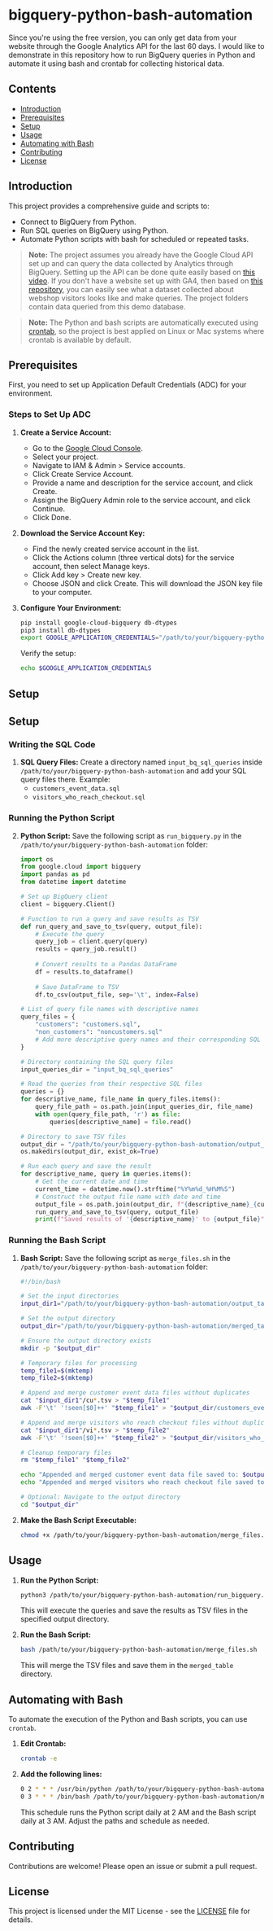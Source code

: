 # bigquery-python-bash-automation

Since you're using the free version, you can only get data from your website through the Google Analytics API for the last 60 days. I would like to demonstrate in this repository how to run BigQuery queries in Python and automate it using bash and crontab for collecting historical data.

## Contents

- [Introduction](#introduction)
- [Prerequisites](#prerequisites)
- [Setup](#setup)
- [Usage](#usage)
- [Automating with Bash](#automating-with-bash)
- [Contributing](#contributing)
- [License](#license)

## Introduction

This project provides a comprehensive guide and scripts to:

- Connect to BigQuery from Python.
- Run SQL queries on BigQuery using Python.
- Automate Python scripts with bash for scheduled or repeated tasks.

> **Note:** The project assumes you already have the Google Cloud API set up and can query the data collected by Analytics through BigQuery. Setting up the API can be done quite easily based on [this video](https://www.youtube.com/watch?v=HbxIXEfl-Hs&list=LL&index=21). If you don't have a website set up with GA4, then based on [this repository](https://github.com/ngchub/Google-Cloud-Workshops/blob/main/.Exploring%20Your%20Ecommerce%20Dataset%20with%20SQL%20in%20Google%20BigQuery/Ecommerce_Practice_Notebook.md), you can easily see what a dataset collected about webshop visitors looks like and make queries. The project folders contain data queried from this demo database.

> **Note:** The Python and bash scripts are automatically executed using [crontab](https://linuxhandbook.com/crontab/), so the project is best applied on Linux or Mac systems where crontab is available by default.

## Prerequisites

First, you need to set up Application Default Credentials (ADC) for your environment.

### Steps to Set Up ADC

1. **Create a Service Account:**
    - Go to the [Google Cloud Console](https://console.cloud.google.com/).
    - Select your project.
    - Navigate to IAM & Admin > Service accounts.
    - Click Create Service Account.
    - Provide a name and description for the service account, and click Create.
    - Assign the BigQuery Admin role to the service account, and click Continue.
    - Click Done.

2. **Download the Service Account Key:**
    - Find the newly created service account in the list.
    - Click the Actions column (three vertical dots) for the service account, then select Manage keys.
    - Click Add key > Create new key.
    - Choose JSON and click Create. This will download the JSON key file to your computer.

3. **Configure Your Environment:**
    ```sh
    pip install google-cloud-bigquery db-dtypes
    pip3 install db-dtypes
    export GOOGLE_APPLICATION_CREDENTIALS="/path/to/your/bigquery-python-bash-automation/service-account-file.json"
    ```
    Verify the setup:
    ```sh
    echo $GOOGLE_APPLICATION_CREDENTIALS
    ```

## Setup

## Setup

### Writing the SQL Code

1. **SQL Query Files:**
    Create a directory named `input_bq_sql_queries` inside `/path/to/your/bigquery-python-bash-automation` and add your SQL query files there. Example:
    - `customers_event_data.sql`
    - `visitors_who_reach_checkout.sql`

### Running the Python Script

2. **Python Script:**
    Save the following script as `run_bigquery.py` in the `/path/to/your/bigquery-python-bash-automation` folder:

    ```python
    import os
    from google.cloud import bigquery
    import pandas as pd
    from datetime import datetime
    
    # Set up BigQuery client
    client = bigquery.Client()
    
    # Function to run a query and save results as TSV
    def run_query_and_save_to_tsv(query, output_file):
        # Execute the query
        query_job = client.query(query)
        results = query_job.result()
        
        # Convert results to a Pandas DataFrame
        df = results.to_dataframe()
        
        # Save DataFrame to TSV
        df.to_csv(output_file, sep='\t', index=False)
    
    # List of query file names with descriptive names
    query_files = {
        "customers": "customers.sql",
        "non_customers": "noncustomers.sql"
        # Add more descriptive query names and their corresponding SQL file names here
    }
    
    # Directory containing the SQL query files
    input_queries_dir = "input_bq_sql_queries"
    
    # Read the queries from their respective SQL files
    queries = {}
    for descriptive_name, file_name in query_files.items():
        query_file_path = os.path.join(input_queries_dir, file_name)
        with open(query_file_path, 'r') as file:
            queries[descriptive_name] = file.read()
    
    # Directory to save TSV files
    output_dir = "/path/to/your/bigquery-python-bash-automation/output_tables"
    os.makedirs(output_dir, exist_ok=True)
    
    # Run each query and save the result
    for descriptive_name, query in queries.items():
        # Get the current date and time
        current_time = datetime.now().strftime("%Y%m%d_%H%M%S")
        # Construct the output file name with date and time
        output_file = os.path.join(output_dir, f"{descriptive_name}_{current_time}.tsv")
        run_query_and_save_to_tsv(query, output_file)
        print(f"Saved results of '{descriptive_name}' to {output_file}")

    ```


### Running the Bash Script

1. **Bash Script:**
    Save the following script as `merge_files.sh` in the `/path/to/your/bigquery-python-bash-automation` folder:

    ```sh
    #!/bin/bash

    # Set the input directories
    input_dir1="/path/to/your/bigquery-python-bash-automation/output_tables"

    # Set the output directory
    output_dir="/path/to/your/bigquery-python-bash-automation/merged_table"

    # Ensure the output directory exists
    mkdir -p "$output_dir"

    # Temporary files for processing
    temp_file1=$(mktemp)
    temp_file2=$(mktemp)

    # Append and merge customer event data files without duplicates
    cat "$input_dir1"/cu*.tsv > "$temp_file1"
    awk -F'\t' '!seen[$0]++' "$temp_file1" > "$output_dir/customers_event_data_MERGED.tsv"

    # Append and merge visitors who reach checkout files without duplicates
    cat "$input_dir1"/vi*.tsv > "$temp_file2"
    awk -F'\t' '!seen[$0]++' "$temp_file2" > "$output_dir/visitors_who_reach_checkout_MERGED.tsv"

    # Cleanup temporary files
    rm "$temp_file1" "$temp_file2"

    echo "Appended and merged customer event data file saved to: $output_dir/customers_event_data_MERGED.tsv"
    echo "Appended and merged visitors who reach checkout file saved to: $output_dir/visitors_who_reach_checkout_MERGED.tsv"

    # Optional: Navigate to the output directory
    cd "$output_dir"
    ```

2. **Make the Bash Script Executable:**
    ```sh
    chmod +x /path/to/your/bigquery-python-bash-automation/merge_files.sh
    ```

## Usage

1. **Run the Python Script:**
    ```sh
    python3 /path/to/your/bigquery-python-bash-automation/run_bigquery.py
    ```
    This will execute the queries and save the results as TSV files in the specified output directory.

2. **Run the Bash Script:**
    ```sh
    bash /path/to/your/bigquery-python-bash-automation/merge_files.sh
    ```
    This will merge the TSV files and save them in the `merged_table` directory.

## Automating with Bash

To automate the execution of the Python and Bash scripts, you can use `crontab`.

1. **Edit Crontab:**
    ```sh
    crontab -e
    ```

2. **Add the following lines:**
    ```sh
    0 2 * * * /usr/bin/python /path/to/your/bigquery-python-bash-automation/run_bigquery.py
    0 3 * * * /bin/bash /path/to/your/bigquery-python-bash-automation/merge_files.sh
    ```
    This schedule runs the Python script daily at 2 AM and the Bash script daily at 3 AM. Adjust the paths and schedule as needed.

## Contributing

Contributions are welcome! Please open an issue or submit a pull request.

## License

This project is licensed under the MIT License - see the [LICENSE](LICENSE) file for details.

